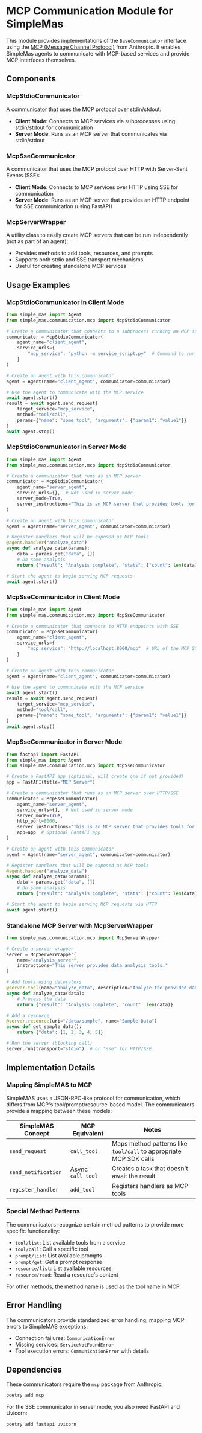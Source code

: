 # MCP Communication Module for SimpleMas

This module provides implementations of the `BaseCommunicator` interface using the [MCP (Message Channel Protocol)](https://github.com/anthropics/anthropic-sdk-python) from Anthropic. It enables SimpleMas agents to communicate with MCP-based services and provide MCP interfaces themselves.

## Components

### McpStdioCommunicator

A communicator that uses the MCP protocol over stdin/stdout:

- **Client Mode**: Connects to MCP services via subprocesses using stdin/stdout for communication
- **Server Mode**: Runs as an MCP server that communicates via stdin/stdout

### McpSseCommunicator

A communicator that uses the MCP protocol over HTTP with Server-Sent Events (SSE):

- **Client Mode**: Connects to MCP services over HTTP using SSE for communication
- **Server Mode**: Runs as an MCP server that provides an HTTP endpoint for SSE communication (using FastAPI)

### McpServerWrapper

A utility class to easily create MCP servers that can be run independently (not as part of an agent):

- Provides methods to add tools, resources, and prompts
- Supports both stdio and SSE transport mechanisms
- Useful for creating standalone MCP services

## Usage Examples

### McpStdioCommunicator in Client Mode

```python
from simple_mas import Agent
from simple_mas.communication.mcp import McpStdioCommunicator

# Create a communicator that connects to a subprocess running an MCP server
communicator = McpStdioCommunicator(
    agent_name="client_agent",
    service_urls={
        "mcp_service": "python -m service_script.py"  # Command to run the service
    }
)

# Create an agent with this communicator
agent = Agent(name="client_agent", communicator=communicator)

# Use the agent to communicate with the MCP service
await agent.start()
result = await agent.send_request(
    target_service="mcp_service",
    method="tool/call",
    params={"name": "some_tool", "arguments": {"param1": "value1"}}
)
await agent.stop()
```

### McpStdioCommunicator in Server Mode

```python
from simple_mas import Agent
from simple_mas.communication.mcp import McpStdioCommunicator

# Create a communicator that runs as an MCP server
communicator = McpStdioCommunicator(
    agent_name="server_agent",
    service_urls={},  # Not used in server mode
    server_mode=True,
    server_instructions="This is an MCP server that provides tools for analysis."
)

# Create an agent with this communicator
agent = Agent(name="server_agent", communicator=communicator)

# Register handlers that will be exposed as MCP tools
@agent.handler("analyze_data")
async def analyze_data(params):
    data = params.get("data", [])
    # Do some analysis
    return {"result": "Analysis complete", "stats": {"count": len(data)}}

# Start the agent to begin serving MCP requests
await agent.start()
```

### McpSseCommunicator in Client Mode

```python
from simple_mas import Agent
from simple_mas.communication.mcp import McpSseCommunicator

# Create a communicator that connects to HTTP endpoints with SSE
communicator = McpSseCommunicator(
    agent_name="client_agent",
    service_urls={
        "mcp_service": "http://localhost:8000/mcp"  # URL of the MCP SSE endpoint
    }
)

# Create an agent with this communicator
agent = Agent(name="client_agent", communicator=communicator)

# Use the agent to communicate with the MCP service
await agent.start()
result = await agent.send_request(
    target_service="mcp_service",
    method="tool/call",
    params={"name": "some_tool", "arguments": {"param1": "value1"}}
)
await agent.stop()
```

### McpSseCommunicator in Server Mode

```python
from fastapi import FastAPI
from simple_mas import Agent
from simple_mas.communication.mcp import McpSseCommunicator

# Create a FastAPI app (optional, will create one if not provided)
app = FastAPI(title="MCP Server")

# Create a communicator that runs as an MCP server over HTTP/SSE
communicator = McpSseCommunicator(
    agent_name="server_agent",
    service_urls={},  # Not used in server mode
    server_mode=True,
    http_port=8000,
    server_instructions="This is an MCP server that provides tools for analysis.",
    app=app  # Optional FastAPI app
)

# Create an agent with this communicator
agent = Agent(name="server_agent", communicator=communicator)

# Register handlers that will be exposed as MCP tools
@agent.handler("analyze_data")
async def analyze_data(params):
    data = params.get("data", [])
    # Do some analysis
    return {"result": "Analysis complete", "stats": {"count": len(data)}}

# Start the agent to begin serving MCP requests via HTTP
await agent.start()
```

### Standalone MCP Server with McpServerWrapper

```python
from simple_mas.communication.mcp import McpServerWrapper

# Create a server wrapper
server = McpServerWrapper(
    name="analysis_server",
    instructions="This server provides data analysis tools."
)

# Add tools using decorators
@server.tool(name="analyze_data", description="Analyze the provided data")
async def analyze_data(data):
    # Process the data
    return {"result": "Analysis complete", "count": len(data)}

# Add a resource
@server.resource(uri="/data/sample", name="Sample Data")
async def get_sample_data():
    return {"data": [1, 2, 3, 4, 5]}

# Run the server (blocking call)
server.run(transport="stdio")  # or "sse" for HTTP/SSE
```

## Implementation Details

### Mapping SimpleMAS to MCP

SimpleMAS uses a JSON-RPC-like protocol for communication, which differs from MCP's tool/prompt/resource-based model. The communicators provide a mapping between these models:

| SimpleMAS Concept | MCP Equivalent | Notes |
|-------------------|----------------|-------|
| `send_request`    | `call_tool`    | Maps method patterns like `tool/call` to appropriate MCP SDK calls |
| `send_notification` | Async `call_tool` | Creates a task that doesn't await the result |
| `register_handler` | `add_tool`    | Registers handlers as MCP tools |

### Special Method Patterns

The communicators recognize certain method patterns to provide more specific functionality:

- `tool/list`: List available tools from a service
- `tool/call`: Call a specific tool
- `prompt/list`: List available prompts
- `prompt/get`: Get a prompt response
- `resource/list`: List available resources
- `resource/read`: Read a resource's content

For other methods, the method name is used as the tool name in MCP.

## Error Handling

The communicators provide standardized error handling, mapping MCP errors to SimpleMAS exceptions:

- Connection failures: `CommunicationError`
- Missing services: `ServiceNotFoundError`
- Tool execution errors: `CommunicationError` with details

## Dependencies

These communicators require the `mcp` package from Anthropic:

```bash
poetry add mcp
```

For the SSE communicator in server mode, you also need FastAPI and Uvicorn:

```bash
poetry add fastapi uvicorn
```

